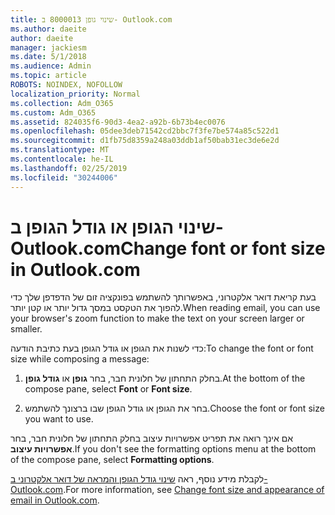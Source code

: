 ```yaml
---
title: שינוי גופן 8000013 ב- Outlook.com
ms.author: daeite
author: daeite
manager: jackiesm
ms.date: 5/1/2018
ms.audience: Admin
ms.topic: article
ROBOTS: NOINDEX, NOFOLLOW
localization_priority: Normal
ms.collection: Adm_O365
ms.custom: Adm_O365
ms.assetid: 824035f6-90d3-4ea2-a92b-6b73b4ec0076
ms.openlocfilehash: 05dee3deb71542cd2bbc7f3fe7be574a85c522d1
ms.sourcegitcommit: d1fb75d8359a248a03ddb1af50bab31ec3de6e2d
ms.translationtype: MT
ms.contentlocale: he-IL
ms.lasthandoff: 02/25/2019
ms.locfileid: "30244006"
---
```

# <a name="change-font-or-font-size-in-outlookcom"></a><span data-ttu-id="b34ba-102">שינוי הגופן או גודל הגופן ב- Outlook.com</span><span class="sxs-lookup"><span data-stu-id="b34ba-102">Change font or font size in Outlook.com</span></span>

<span data-ttu-id="b34ba-103">בעת קריאת דואר אלקטרוני, באפשרותך להשתמש בפונקציה זום של הדפדפן שלך כדי להפוך את הטקסט במסך גדול יותר או קטן יותר.</span><span class="sxs-lookup"><span data-stu-id="b34ba-103">When reading email, you can use your browser's zoom function to make the text on your screen larger or smaller.</span></span>
  
<span data-ttu-id="b34ba-104">כדי לשנות את הגופן או גודל הגופן בעת כתיבת הודעה:</span><span class="sxs-lookup"><span data-stu-id="b34ba-104">To change the font or font size while composing a message:</span></span>
  
1. <span data-ttu-id="b34ba-105">בחלק התחתון של חלונית חבר, בחר **גופן** או **גודל גופן**.</span><span class="sxs-lookup"><span data-stu-id="b34ba-105">At the bottom of the compose pane, select **Font** or **Font size**.</span></span>
    
2. <span data-ttu-id="b34ba-106">בחר את הגופן או גודל הגופן שבו ברצונך להשתמש.</span><span class="sxs-lookup"><span data-stu-id="b34ba-106">Choose the font or font size you want to use.</span></span>
    
<span data-ttu-id="b34ba-107">אם אינך רואה את תפריט אפשרויות עיצוב בחלק התחתון של חלונית חבר, בחר **אפשרויות עיצוב**.</span><span class="sxs-lookup"><span data-stu-id="b34ba-107">If you don't see the formatting options menu at the bottom of the compose pane, select **Formatting options**.</span></span>
  
<span data-ttu-id="b34ba-108">לקבלת מידע נוסף, ראה [שינוי גודל הגופן והמראה של דואר אלקטרוני ב- Outlook.com](https://go.microsoft.com/fwlink/p/?linkid=873130).</span><span class="sxs-lookup"><span data-stu-id="b34ba-108">For more information, see [Change font size and appearance of email in Outlook.com](https://go.microsoft.com/fwlink/p/?linkid=873130).</span></span>
  

